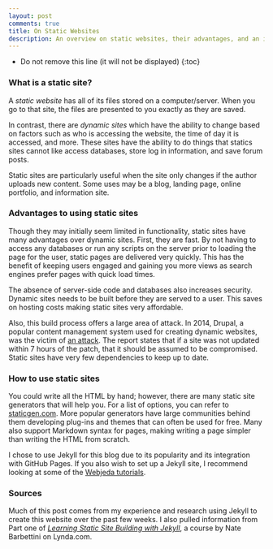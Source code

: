 ```yaml
---
layout: post
comments: true
title: On Static Websites
description: An overview on static websites, their advantages, and an introduction on how to use them.
---
```


* Do not remove this line (it will not be displayed)
{:toc}

### What is a static site?

A *static website* has all of its files stored on a computer/server. When you go to that site, the files are presented to you exactly as they are saved. 

In contrast, there are *dynamic sites* which have the ability to change based on factors such as who is accessing the website, the time of day it is accessed, and more. These sites have the ability to do things that statics sites cannot like access databases, store log in information, and save forum posts.

Static sites are particularly useful when the site only changes if the author uploads new content. Some uses may be a blog, landing page, online portfolio, and information site.

### Advantages to using static sites

Though they may initially seem limited in functionality, static sites have many advantages over dynamic sites. First, they are fast. By not having to access any databases or run any scripts on the server prior to loading the page for the user, static pages are delivered very quickly. This has the benefit of keeping users engaged and gaining you more views as search engines prefer pages with quick load times. 

The absence of server-side code and databases also increases security. Dynamic sites needs to be built before they are served to a user. This saves on hosting costs making static sites very affordable.

Also, this build process offers a large area of attack. In 2014, Drupal, a popular content management system used for creating dynamic websites, was the victim of <a href="https://www.drupal.org/forum/newsletters/security-public-service-announcements/2014-10-29/drupal-core-highly-critical" target="_blank">an attack</a>. The report states that if a site was not updated within 7 hours of the patch, that it should be assumed to be compromised. Static sites have very few dependencies to keep up to date.

### How to use static sites

You could write all the HTML by hand; however, there are many static site generators that will help you. For a list of options, you can refer to <a href ="https://www.staticgen.com/" target="_blank">staticgen.com</a>. More popular generators have large communities behind them developing plug-ins and themes that can often be used for free. Many also support Markdown syntax for pages, making writing a page simpler than writing the HTML from scratch.

I chose to use Jekyll for this blog due to its popularity and its integration with GitHub Pages. If you also wish to set up a Jekyll site, I recommend looking at some of the <a href="https://blog.webjeda.com/create-jekyll-blog/" target="_blank">Webjeda tutorials</a>.

### Sources

Much of this post comes from my experience and research using Jekyll to create this website over the past few weeks. I also pulled information from Part one of <a href="https://www.lynda.com/GitHub-tutorials/Learning-Static-Site-Building-Jekyll/761964-2.html" target="_blank">*Learning Static Site Building with Jekyll*</a>, a course by Nate Barbettini on Lynda.com.
